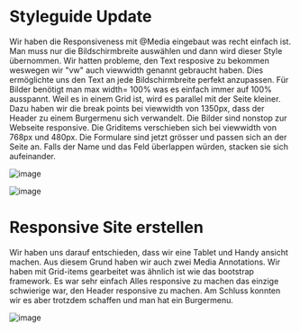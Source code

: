 #  Styleguide Update

Wir haben die Responsiveness mit @Media eingebaut was recht einfach ist. Man muss nur die Bildschirmbreite auswählen und dann wird dieser Style übernommen. Wir hatten probleme, den Text resposive zu bekommen weswegen wir "vw" auch viewwidth genannt gebraucht haben. Dies ermöglichte uns den Text an jede Bildschirmbreite perfekt anzupassen. Für Bilder benötigt man max width= 100% was es einfach immer auf 100% ausspannt. Weil es in einem Grid ist, wird es parallel mit der Seite kleiner. Dazu haben wir die break points bei viewwidth von 1350px, dass der Header zu einem Burgermenu sich verwandelt. Die Bilder sind nonstop zur Webseite responsive. Die Griditems verschieben sich bei viewwidth von 768px und 480px. Die Formulare sind jetzt grösser und passen sich an der Seite an. Falls der Name und das Feld überlappen würden, stacken sie sich aufeinander.

![image](https://github.com/Karolskipolski/Gruppe09/assets/142780585/01fff72d-8e5d-4b1b-940e-a9d215db0051)

![image](https://github.com/Karolskipolski/Gruppe09/assets/142780585/3a2265d8-a787-4af7-8bb4-d1026c5935e8)

# Responsive Site erstellen

Wir haben uns darauf entschieden, dass wir eine Tablet und Handy ansicht machen. Aus diesem Grund haben wir auch zwei Media Annotations. Wir haben mit Grid-items gearbeitet was ähnlich ist wie das bootstrap framework. Es war sehr einfach Alles responsive zu machen das einzige schwierige war, den Header responsive zu machen. Am Schluss konnten wir es aber trotzdem schaffen und man hat ein Burgermenu.

![image](https://github.com/Karolskipolski/Gruppe09/assets/142780585/612b2133-f543-4212-8ae7-b538e13b3e20)

